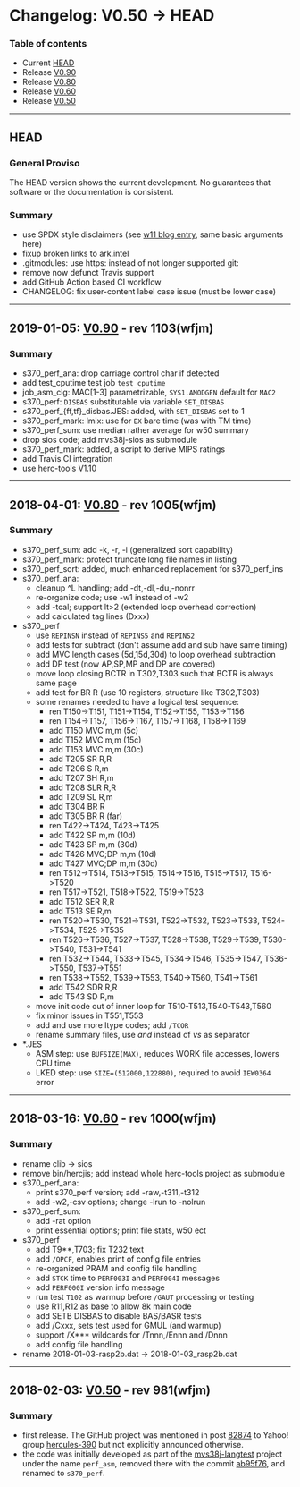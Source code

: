 # Changelog: V0.50 -> HEAD

### Table of contents
- Current [HEAD](#user-content-head)
- Release [V0.90](#user-content-v0.90)
- Release [V0.80](#user-content-v0.80)
- Release [V0.60](#user-content-v0.60)
- Release [V0.50](#user-content-v0.50)

<!-- --------------------------------------------------------------------- -->
---
## <a id="head">HEAD</a>
### General Proviso
The HEAD version shows the current development. No guarantees that software or
the documentation is consistent.

### Summary
- use SPDX style disclaimers (see [w11 blog entry](https://wfjm.github.io/blogs/w11/2019-07-21-spdx.html), same basic arguments here)
- fixup broken links to ark.intel
- .gitmodules: use https: instead of not longer supported git:
- remove now defunct Travis support
- add GitHub Action based CI workflow
- CHANGELOG: fix user-content label case issue (must be lower case)

<!-- --------------------------------------------------------------------- -->
---
## <a id="v0.90">2019-01-05: [V0.90](https://github.com/wfjm/s370-perf/releases/tag/V0.90) - rev 1103(wfjm)</a>

### Summary
- s370_perf_ana: drop carriage control char if detected
- add test_cputime test job `test_cputime`
- job_asm_clg: MAC[1-3] parametrizable, `SYS1.AMODGEN` default for `MAC2`
- s370_perf: `DISBAS` substitutable via variable `SET_DISBAS`
- s370_perf_{ff,tf}_disbas.JES: added, with `SET_DISBAS` set to 1
- s370_perf_mark: lmix: use for `EX` bare time (was with TM time)
- s370_perf_sum: use median rather average for w50 summary
- drop sios code; add mvs38j-sios as submodule
- s370_perf_mark: added, a script to derive MIPS ratings
- add Travis CI integration
- use herc-tools V1.10

<!-- --------------------------------------------------------------------- -->
---
## <a id="v0.80">2018-04-01: [V0.80](https://github.com/wfjm/s370-perf/releases/tag/V0.80) - rev 1005(wfjm)</a>

### Summary
- s370_perf_sum: add -k, -r, -i (generalized sort capability)
- s370_perf_mark: protect truncate long file names in listing
- s370_perf_sort: added, much enhanced replacement for s370_perf_ins
- s370_perf_ana:
  - cleanup ^L handling; add -dt,-dl,-du,-nonrr
  - re-organize code; use -w1 instead of -w2
  - add -tcal; support lt>2 (extended loop overhead correction)
  - add calculated tag lines (Dxxx)
- s370_perf
  - use `REPINSN` instead of `REPINS5` and `REPINS2`
  - add tests for subtract (don't assume add and sub have same timing)
  - add MVC length cases (5d,15d,30d) to loop overhead subtraction
  - add DP test (now AP,SP,MP and DP are covered)
  - move loop closing BCTR in T302,T303 such that BCTR is always same page
  - add test for BR R (use 10 registers, structure like T302,T303)
  - some renames needed to have a logical test sequence:
    - ren T150->T151, T151->T154, T152->T155, T153->T156
    - ren T154->T157, T156->T167, T157->T168, T158->T169
    - add T150  MVC m,m (5c)
    - add T152  MVC m,m (15c)
    - add T153  MVC m,m (30c)
    - add T205  SR R,R
    - add T206  S R,m
    - add T207  SH R,m
    - add T208  SLR R,R
    - add T209  SL R,m
    - add T304  BR R
    - add T305  BR R (far)
    - ren T422->T424, T423->T425
    - add T422  SP m,m (10d)
    - add T423  SP m,m (30d)
    - add T426  MVC;DP m,m (10d)
    - add T427  MVC;DP m,m (30d)
    - ren T512->T514, T513->T515, T514->T516, T515->T517, T516->T520
    - ren T517->T521, T518->T522, T519->T523
    - add T512  SER R,R
    - add T513  SE R,m
    - ren T520->T530, T521->T531, T522->T532, T523->T533, T524->T534, T525->T535
    - ren T526->T536, T527->T537, T528->T538, T529->T539, T530->T540, T531->T541
    - ren T532->T544, T533->T545, T534->T546, T535->T547, T536->T550, T537->T551
    - ren T538->T552, T539->T553, T540->T560, T541->T561
    - add T542  SDR R,R
    - add T543  SD R,m
  - move init code out of inner loop for T510-T513,T540-T543,T560
  - fix minor issues in T551,T553
  - add and use more ltype codes; add `/TCOR`
  - rename summary files, use _and_ instead of _vs_ as separator
- *.JES
  - ASM step:  use `BUFSIZE(MAX)`, reduces WORK file accesses, lowers CPU time
  - LKED step: use `SIZE=(512000,122880)`, required to avoid `IEW0364` error

<!-- --------------------------------------------------------------------- -->
---
## <a id="v0.60">2018-03-16: [V0.60](https://github.com/wfjm/s370-perf/releases/tag/V0.60) - rev 1000(wfjm)</a>

### Summary
- rename clib -> sios
- remove bin/hercjis; add instead whole herc-tools project as submodule
- s370_perf_ana:
  - print s370_perf version; add -raw,-t311,-t312
  - add -w2,-csv options; change -lrun to -nolrun
- s370_perf_sum:
  - add -rat option
  - print essential options; print file stats, w50 ect
- s370_perf
  - add T9**,T703; fix T232 text
  - add `/OPCF`, enables print of config file entries
  - re-organized PRAM and config file handling
  - add `STCK` time to `PERF003I` and `PERF004I` messages
  - add `PERF000I` version info message
  - run test `T102` as warmup before `/GAUT` processing or testing
  - use R11,R12 as base to allow 8k  main code
  - add SETB DISBAS to disable BAS/BASR tests
  - add /Cxxx, sets test used for GMUL (and warmup)
  - support /X*** wildcards for /Tnnn,/Ennn and /Dnnn
  - add config file handling
- rename 2018-01-03-rasp2b.dat -> 2018-01-03_rasp2b.dat

<!-- --------------------------------------------------------------------- -->
---
## <a id="v0.50">2018-02-03: [V0.50](https://github.com/wfjm/s370-perf/releases/tag/V0.50) - rev 981(wfjm)</a>

### Summary
- first release. The GitHub project was mentioned in post [82874](https://groups.yahoo.com/neo/groups/hercules-390/conversations/topics/82874) to Yahoo! group [hercules-390](https://groups.yahoo.com/neo/groups/hercules-390/info) but not explicitly announced otherwise.
- the code was initially developed as part of the [mvs38j-langtest](https://github.com/wfjm/mvs38j-langtest) project under the name `perf_asm`, removed there with the commit [ab95f76](https://github.com/wfjm/mvs38j-langtest/commit/ab95f765f6a6b3979d79ab8f07d69b128911357a), and renamed to `s370_perf`.
